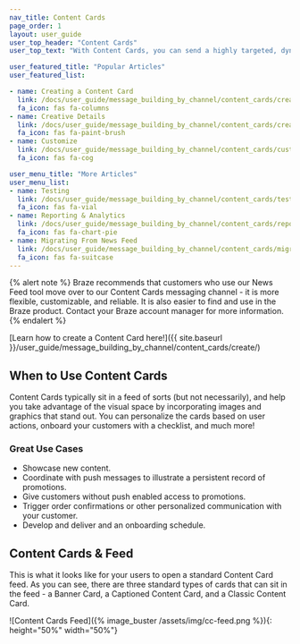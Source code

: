 ```yaml
---
nav_title: Content Cards
page_order: 1
layout: user_guide
user_top_header: "Content Cards"
user_top_text: "With Content Cards, you can send a highly targeted, dynamic stream of rich content to your customers right within the apps they love, without interrupting their experience. In addition, Content Cards support more personalized features, including card pinning, card dismissal, API-based delivery, custom card expiration times, card analytics, and easy coordination with push notifications."

user_featured_title: "Popular Articles"
user_featured_list:

- name: Creating a Content Card
  link: /docs/user_guide/message_building_by_channel/content_cards/create/
  fa_icon: fas fa-columns
- name: Creative Details
  link: /docs/user_guide/message_building_by_channel/content_cards/creative_details/
  fa_icon: fas fa-paint-brush
- name: Customize
  link: /docs/user_guide/message_building_by_channel/content_cards/customize/
  fa_icon: fas fa-cog

user_menu_title: "More Articles"
user_menu_list:
- name: Testing
  link: /docs/user_guide/message_building_by_channel/content_cards/testing/
  fa_icon: fas fa-vial
- name: Reporting & Analytics
  link: /docs/user_guide/message_building_by_channel/content_cards/reporting/
  fa_icon: fas fa-chart-pie
- name: Migrating From News Feed
  link: /docs/user_guide/message_building_by_channel/content_cards/migrating_from_news_feed/
  fa_icon: fas fa-suitcase
---
```


{% alert note %}
Braze recommends that customers who use our News Feed tool move over to our Content Cards messaging channel - it is more flexible, customizable, and reliable. It is also easier to find and use in the Braze product. Contact your Braze account manager for more information.
{% endalert %}

[Learn how to create a Content Card here!]({{ site.baseurl }}/user_guide/message_building_by_channel/content_cards/create/)

## When to Use Content Cards

Content Cards typically sit in a feed of sorts (but not necessarily), and help you take advantage of the visual space by incorporating images and graphics that stand out. You can personalize the cards based on user actions, onboard your customers with a checklist, and much more!

### Great Use Cases

- Showcase new content.
- Coordinate with push messages to illustrate a persistent record of promotions.
- Give customers without push enabled access to promotions.
- Trigger order confirmations or other personalized communication with your customer.
- Develop and deliver and an onboarding schedule.

## Content Cards & Feed

This is what it looks like for your users to open a standard Content Card feed. As you can see, there are three standard types of cards that can sit in the feed - a Banner Card, a Captioned Content Card, and a Classic Content Card.

![Content Cards Feed]({% image_buster /assets/img/cc-feed.png %}){: height="50%" width="50%"}
